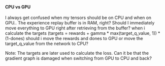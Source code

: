 #### CPU vs GPU
I always get confused when my tensors should be on CPU and when on GPU.. The experience replay buffer is in RAM, right? Should I immediately move everything to GPU right after retrieving from the buffer? when i calculate the targets (targets = rewards + gamma * max(target_q_value, 1)) * (1-dones) should i move the rewards and dones to GPU or move the target_q_value from the network to CPU? 

Note: The targets are later used to calculate the loss. Can it be that the gradient graph is damaged when switching from GPU to CPU and back?
